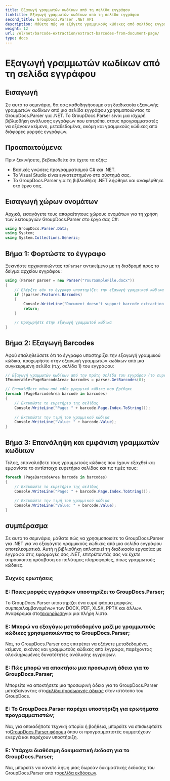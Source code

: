 ```yaml
---
title: Εξαγωγή γραμμωτών κωδίκων από τη σελίδα εγγράφου
linktitle: Εξαγωγή γραμμωτών κωδίκων από τη σελίδα εγγράφου
second_title: GroupDocs.Parser .NET API
description: Μάθετε πώς να εξάγετε γραμμικούς κώδικες από σελίδες εγγράφων χρησιμοποιώντας το GroupDocs.Parser για .NET. Αυτό το σεμινάριο παρέχει οδηγίες βήμα προς βήμα για την εξαγωγή γραμμωτού κώδικα.
weight: 12
url: /el/net/barcode-extraction/extract-barcodes-from-document-page/
type: docs
---
```

# Εξαγωγή γραμμωτών κωδίκων από τη σελίδα εγγράφου

## Εισαγωγή
Σε αυτό το σεμινάριο, θα σας καθοδηγήσουμε στη διαδικασία εξαγωγής γραμμωτών κωδίκων από μια σελίδα εγγράφου χρησιμοποιώντας το GroupDocs.Parser για .NET. Το GroupDocs.Parser είναι μια ισχυρή βιβλιοθήκη ανάλυσης εγγράφων που επιτρέπει στους προγραμματιστές να εξάγουν κείμενο, μεταδεδομένα, ακόμη και γραμμικούς κώδικες από διάφορες μορφές εγγράφων.
## Προαπαιτούμενα

Πριν ξεκινήσετε, βεβαιωθείτε ότι έχετε τα εξής:
- Βασικές γνώσεις προγραμματισμού C# και .NET.
- Το Visual Studio είναι εγκατεστημένο στο σύστημά σας.
- Το GroupDocs.Parser για τη βιβλιοθήκη .NET λήφθηκε και αναφέρθηκε στο έργο σας.
## Εισαγωγή χώρων ονομάτων
Αρχικά, εισαγάγετε τους απαραίτητους χώρους ονομάτων για τη χρήση των λειτουργιών GroupDocs.Parser στο έργο σας C#:

```csharp
using GroupDocs.Parser.Data;
using System;
using System.Collections.Generic;
```
## Βήμα 1: Φορτώστε το έγγραφο

 Ξεκινήστε αρχικοποιώντας το`Parser` αντικείμενο με τη διαδρομή προς το δείγμα αρχείου εγγράφου:

```csharp
using (Parser parser = new Parser("YourSampleFile.docx"))
{
    // Ελέγξτε εάν το έγγραφο υποστηρίζει την εξαγωγή γραμμικού κώδικα
    if (!parser.Features.Barcodes)
    {
        Console.WriteLine("Document doesn't support barcode extraction.");
        return;
    }

    // Προχωρήστε στην εξαγωγή γραμμωτού κώδικα
}
```
## Βήμα 2: Εξαγωγή Barcodes

Αφού επαληθεύσετε ότι το έγγραφο υποστηρίζει την εξαγωγή γραμμικού κώδικα, προχωρήστε στην εξαγωγή γραμμωτών κωδίκων από μια συγκεκριμένη σελίδα (π.χ. σελίδα 1) του εγγράφου:

```csharp
// Εξαγωγή γραμμωτών κωδίκων από την πρώτη σελίδα του εγγράφου (το ευρετήριο σελίδας βασίζεται στο 0)
IEnumerable<PageBarcodeArea> barcodes = parser.GetBarcodes(0);

// Επαναλάβετε πάνω από κάθε γραμμικό κώδικα που βρέθηκε
foreach (PageBarcodeArea barcode in barcodes)
{
    // Εκτυπώστε το ευρετήριο της σελίδας
    Console.WriteLine("Page: " + barcode.Page.Index.ToString());
    
    // Εκτυπώστε την τιμή του γραμμικού κώδικα
    Console.WriteLine("Value: " + barcode.Value);
}
```
## Βήμα 3: Επανάληψη και εμφάνιση γραμμωτών κωδίκων

Τέλος, επαναλάβετε τους γραμμωτούς κώδικες που έχουν εξαχθεί και εμφανίστε το αντίστοιχο ευρετήριο σελίδας και τις τιμές τους:

```csharp
foreach (PageBarcodeArea barcode in barcodes)
{
    // Εκτυπώστε το ευρετήριο της σελίδας
    Console.WriteLine("Page: " + barcode.Page.Index.ToString());
    
    // Εκτυπώστε την τιμή του γραμμικού κώδικα
    Console.WriteLine("Value: " + barcode.Value);
}
```
## συμπέρασμα

Σε αυτό το σεμινάριο, μάθατε πώς να χρησιμοποιείτε το GroupDocs.Parser για .NET για να εξαγάγετε γραμμικούς κώδικες από μια σελίδα εγγράφου αποτελεσματικά. Αυτή η βιβλιοθήκη απλοποιεί τη διαδικασία εργασίας με έγγραφα στις εφαρμογές σας .NET, επιτρέποντάς σας να έχετε απρόσκοπτη πρόσβαση σε πολύτιμες πληροφορίες, όπως γραμμωτούς κώδικες.

### Συχνές ερωτήσεις

### Ε: Ποιες μορφές εγγράφων υποστηρίζει το GroupDocs.Parser;
 Το GroupDocs.Parser υποστηρίζει ένα ευρύ φάσμα μορφών, συμπεριλαμβανομένων των DOCX, PDF, XLSX, PPTX και άλλων. Αναφέρομαι στο[τεκμηρίωση](https://tutorials.groupdocs.com/parser/net/)για μια πλήρη λίστα.

### Ε: Μπορώ να εξαγάγω μεταδεδομένα μαζί με γραμμωτούς κώδικες χρησιμοποιώντας το GroupDocs.Parser;
Ναι, το GroupDocs.Parser σάς επιτρέπει να εξάγετε μεταδεδομένα, κείμενο, εικόνες και γραμμωτούς κώδικες από έγγραφα, παρέχοντας ολοκληρωμένες δυνατότητες ανάλυσης εγγράφων.

### Ε: Πώς μπορώ να αποκτήσω μια προσωρινή άδεια για το GroupDocs.Parser;
 Μπορείτε να αποκτήσετε μια προσωρινή άδεια για το GroupDocs.Parser μεταβαίνοντας στο[σελίδα προσωρινής άδειας](https://purchase.groupdocs.com/temporary-license/) στον ιστότοπο του GroupDocs.

### Ε: Το GroupDocs.Parser παρέχει υποστήριξη για ερωτήματα προγραμματιστών;
 Ναι, για οποιαδήποτε τεχνική απορία ή βοήθεια, μπορείτε να επισκεφτείτε το[GroupDocs.Parser φόρουμ](https://forum.groupdocs.com/c/parser/17) όπου οι προγραμματιστές συμμετέχουν ενεργά και παρέχουν υποστήριξη.

### Ε: Υπάρχει διαθέσιμη δοκιμαστική έκδοση για το GroupDocs.Parser;
 Ναι, μπορείτε να κάνετε λήψη μιας δωρεάν δοκιμαστικής έκδοσης του GroupDocs.Parser από το[σελίδα εκδόσεων](https://releases.groupdocs.com/).